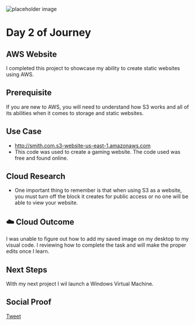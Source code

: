 
![placeholder image](https://mms.businesswire.com/media/20200205005243/en/771407/22/AWS_logo_RGB.jpg)

# Day 2 of Journey

## AWS Website

I completed this project to showcase my ability to create static websites using AWS. 

## Prerequisite

If you are new to AWS, you will need to understand how S3 works and all of its abilities when it comes to storage and static websites.

## Use Case

- http://smith.com.s3-website-us-east-1.amazonaws.com
- This code was used to create a gaming website. The code used was free and found online. 

## Cloud Research

- One important thing to remember is that when using S3 as a website, you must turn off the block it creates for public access or no one will be able to view your website.


## ☁️ Cloud Outcome

I was unable to figure out how to add my saved image on my desktop to my visual code. I reviewing how to complete the task and will make the proper edits once I learn.


## Next Steps

With my next project I wil launch a Windows Virtual Machine.

## Social Proof


[Tweet](https://twitter.com/MarcusS69448454/status/1326709387474440194)
